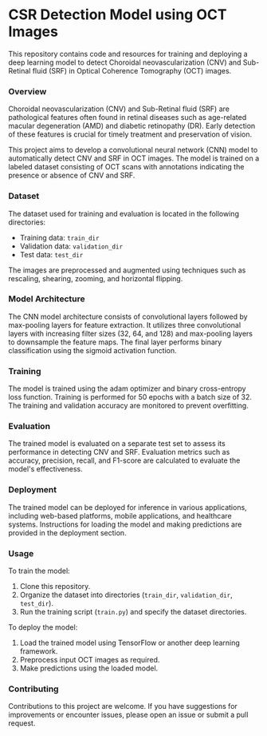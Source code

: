 # CSR Detection Model using OCT Images

This repository contains code and resources for training and deploying a deep learning model to detect Choroidal neovascularization (CNV) and Sub-Retinal fluid (SRF) in Optical Coherence Tomography (OCT) images.

<h3>Overview</h3>

Choroidal neovascularization (CNV) and Sub-Retinal fluid (SRF) are pathological features often found in retinal diseases such as age-related macular degeneration (AMD) and diabetic retinopathy (DR). Early detection of these features is crucial for timely treatment and preservation of vision.

This project aims to develop a convolutional neural network (CNN) model to automatically detect CNV and SRF in OCT images. The model is trained on a labeled dataset consisting of OCT scans with annotations indicating the presence or absence of CNV and SRF.

<h3>Dataset</h3>

The dataset used for training and evaluation is located in the following directories:

- Training data: `train_dir`
- Validation data: `validation_dir`
- Test data: `test_dir`

The images are preprocessed and augmented using techniques such as rescaling, shearing, zooming, and horizontal flipping.

<h3>Model Architecture</h3>

The CNN model architecture consists of convolutional layers followed by max-pooling layers for feature extraction. It utilizes three convolutional layers with increasing filter sizes (32, 64, and 128) and max-pooling layers to downsample the feature maps. The final layer performs binary classification using the sigmoid activation function.

<h3>Training</h3>

The model is trained using the adam optimizer and binary cross-entropy loss function. Training is performed for 50 epochs with a batch size of 32. The training and validation accuracy are monitored to prevent overfitting.

<h3>Evaluation</h3>

The trained model is evaluated on a separate test set to assess its performance in detecting CNV and SRF. Evaluation metrics such as accuracy, precision, recall, and F1-score are calculated to evaluate the model's effectiveness.

<h3>Deployment</h3>

The trained model can be deployed for inference in various applications, including web-based platforms, mobile applications, and healthcare systems. Instructions for loading the model and making predictions are provided in the deployment section.

<h3>Usage</h3>

To train the model:

1. Clone this repository.
2. Organize the dataset into directories (`train_dir`, `validation_dir`, `test_dir`).
3. Run the training script (`train.py`) and specify the dataset directories.

To deploy the model:

1. Load the trained model using TensorFlow or another deep learning framework.
2. Preprocess input OCT images as required.
3. Make predictions using the loaded model.

<h3>Contributing</h3>

Contributions to this project are welcome. If you have suggestions for improvements or encounter issues, please open an issue or submit a pull request.
